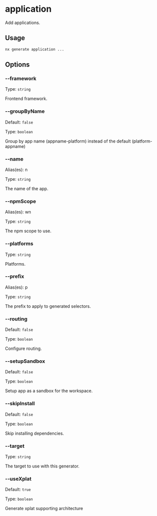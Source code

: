 # application

Add applications.

## Usage

```bash
nx generate application ...

```

## Options

### --framework

Type: `string`

Frontend framework.

### --groupByName

Default: `false`

Type: `boolean`

Group by app name (appname-platform) instead of the default (platform-appname)

### --name

Alias(es): n

Type: `string`

The name of the app.

### --npmScope

Alias(es): wn

Type: `string`

The npm scope to use.

### --platforms

Type: `string`

Platforms.

### --prefix

Alias(es): p

Type: `string`

The prefix to apply to generated selectors.

### --routing

Default: `false`

Type: `boolean`

Configure routing.

### --setupSandbox

Default: `false`

Type: `boolean`

Setup app as a sandbox for the workspace.

### --skipInstall

Default: `false`

Type: `boolean`

Skip installing dependencies.

### --target

Type: `string`

The target to use with this generator.

### --useXplat

Default: `true`

Type: `boolean`

Generate xplat supporting architecture

